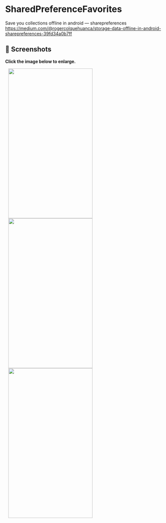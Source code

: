 # SharedPreferenceFavorites
 Save you collections offline in android — sharepreferences
https://medium.com/@rogercolquehuanca/storage-data-offline-in-android-sharepreferences-39fd34a0b7ff
 ## 📸 Screenshots

**Click the image below to enlarge.**


<div>
 
<img src="https://github.com/rogergcc/SharedPreferenceFavorites/blob/master/screenshots/screenshot-1572635453673.jpg" height="480" width="270" hspace="10">

<img src="https://github.com/rogergcc/SharedPreferenceFavorites/blob/master/screenshots/screenshot-1572666815800.jpg" height="480" width="270" hspace="10">


<img src="https://github.com/rogergcc/SharedPreferenceFavorites/blob/master/screenshots/screenshot-1572666933983.jpg" height="480" width="270" hspace="10">
</div>
